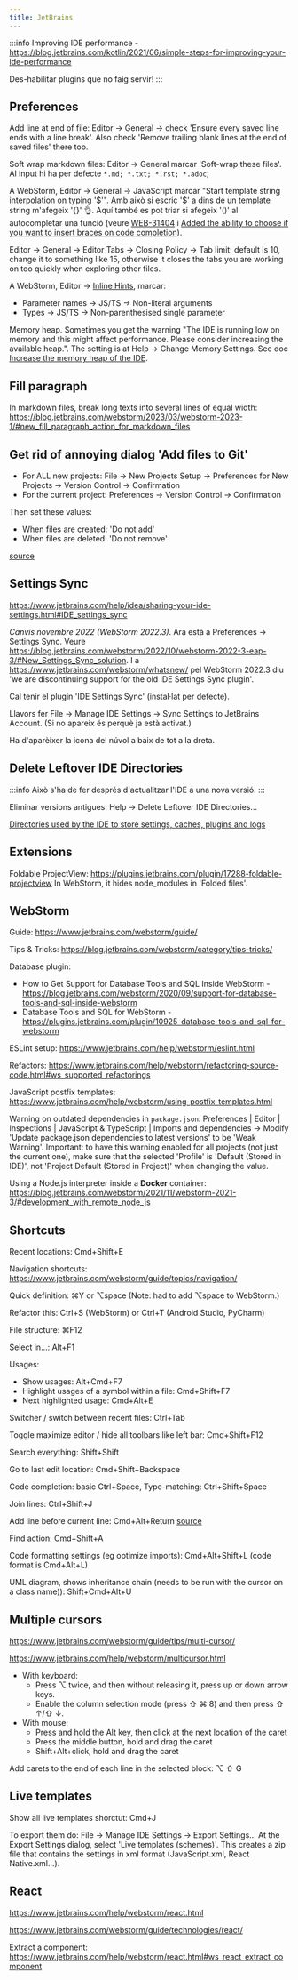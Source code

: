 ```yaml
---
title: JetBrains
---
```


:::info
Improving IDE performance - https://blog.jetbrains.com/kotlin/2021/06/simple-steps-for-improving-your-ide-performance

Des-habilitar plugins que no faig servir!
:::

## Preferences

Add line at end of file: Editor -> General -> check 'Ensure every saved line ends with a line break'. Also check 'Remove trailing blank lines at the end of saved files' there too.

Soft wrap markdown files: Editor -> General marcar 'Soft-wrap these files'. Al input hi ha per defecte `*.md; *.txt; *.rst; *.adoc`;

A WebStorm, Editor -> General -> JavaScript marcar "Start template string interpolation on typing '$'". Amb això si escric '$' a dins de un template string m'afegeix '{}' 👌. Aquí també es pot triar si afegeix '()' al autocompletar una funció (veure [WEB-31404](https://youtrack.jetbrains.com/issue/WEB-31404) i [Added the ability to choose if you want to insert braces on code completion](https://blog.jetbrains.com/webstorm/2021/08/webstorm-2021-2-1/)).

Editor -> General -> Editor Tabs -> Closing Policy -> Tab limit: default is 10, change it to something like 15, otherwise it closes the tabs you are working on too quickly when exploring other files.

A WebStorm, Editor -> [Inline Hints](https://www.jetbrains.com/help/webstorm/inlay-hints.html), marcar:

- Parameter names -> JS/TS -> Non-literal arguments
- Types -> JS/TS -> Non-parenthesised single parameter

Memory heap. Sometimes you get the warning "The IDE is running low on memory and this might affect performance. Please consider increasing the available heap.".
The setting is at Help -> Change Memory Settings. See doc [Increase the memory heap of the IDE](https://www.jetbrains.com/help/idea/increasing-memory-heap.html).

## Fill paragraph

In markdown files, break long texts into several lines of equal width:
https://blog.jetbrains.com/webstorm/2023/03/webstorm-2023-1/#new_fill_paragraph_action_for_markdown_files

## Get rid of annoying dialog 'Add files to Git'

- For ALL new projects: File -> New Projects Setup -> Preferences for New Projects -> Version Control -> Confirmation
- For the current project: Preferences -> Version Control -> Confirmation

Then set these values:

- When files are created: 'Do not add'
- When files are deleted: 'Do not remove'

[source](https://stackoverflow.com/questions/44135615/turn-off-intellij-auto-adding-to-vcs-git)

## Settings Sync

https://www.jetbrains.com/help/idea/sharing-your-ide-settings.html#IDE_settings_sync

_Canvis novembre 2022 (WebStorm 2022.3)_. Ara està a Preferences -> Settings Sync. Veure https://blog.jetbrains.com/webstorm/2022/10/webstorm-2022-3-eap-3/#New_Settings_Sync_solution. I a https://www.jetbrains.com/webstorm/whatsnew/ pel WebStorm 2022.3 diu 'we are discontinuing support for the old IDE Settings Sync plugin'.

Cal tenir el plugin 'IDE Settings Sync' (instal·lat per defecte).

Llavors fer File -> Manage IDE Settings -> Sync Settings to JetBrains Account. (Si no apareix és perquè ja està activat.)

Ha d'aparèixer la icona del núvol a baix de tot a la dreta.

## Delete Leftover IDE Directories

:::info
Això s'ha de fer després d'actualitzar l'IDE a una nova versió.
:::

Eliminar versions antigues: Help -> Delete Leftover IDE Directories…

[Directories used by the IDE to store settings, caches, plugins and logs](https://intellij-support.jetbrains.com/hc/en-us/articles/206544519-Directories-used-by-the-IDE-to-store-settings-caches-plugins-and-logs)

## Extensions

Foldable ProjectView: https://plugins.jetbrains.com/plugin/17288-foldable-projectview
In WebStorm, it hides node_modules in 'Folded files'.

## WebStorm

Guide: https://www.jetbrains.com/webstorm/guide/

Tips & Tricks: https://blog.jetbrains.com/webstorm/category/tips-tricks/

Database plugin:

- How to Get Support for Database Tools and SQL Inside WebStorm - https://blog.jetbrains.com/webstorm/2020/09/support-for-database-tools-and-sql-inside-webstorm
- Database Tools and SQL for WebStorm - https://plugins.jetbrains.com/plugin/10925-database-tools-and-sql-for-webstorm

ESLint setup: https://www.jetbrains.com/help/webstorm/eslint.html

Refactors: https://www.jetbrains.com/help/webstorm/refactoring-source-code.html#ws_supported_refactorings

JavaScript postfix templates: https://www.jetbrains.com/help/webstorm/using-postfix-templates.html

Warning on outdated dependencies in `package.json`: Preferences | Editor | Inspections | JavaScript & TypeScript | Imports and dependencies -> Modify 'Update package.json dependencies to latest versions' to be 'Weak Warning'. Important: to have this warning enabled for all projects (not just the current one), make sure that the selected 'Profile' is 'Default (Stored in IDE)', not 'Project Default (Stored in Project)' when changing the value.

Using a Node.js interpreter inside a **Docker** container: https://blog.jetbrains.com/webstorm/2021/11/webstorm-2021-3/#development_with_remote_node_js

## Shortcuts

Recent locations: Cmd+Shift+E

Navigation shortcuts: https://www.jetbrains.com/webstorm/guide/topics/navigation/

Quick definition: ⌘Y or ⌥space (Note: had to add ⌥space to WebStorm.)

Refactor this: Ctrl+S (WebStorm) or Ctrl+T (Android Studio, PyCharm)

File structure: ⌘F12

Select in...: Alt+F1

Usages:

- Show usages: Alt+Cmd+F7
- Highlight usages of a symbol within a file: Cmd+Shift+F7
- Next highlighted usage: Cmd+Alt+E

Switcher / switch between recent files: Ctrl+Tab

Toggle maximize editor / hide all toolbars like left bar: Cmd+Shift+F12

Search everything: Shift+Shift

Go to last edit location: Cmd+Shift+Backspace

Code completion: basic Ctrl+Space, Type-matching: Ctrl+Shift+Space

Join lines: Ctrl+Shift+J

Add line before current line: Cmd+Alt+Return [source](https://stackoverflow.com/questions/2909547/intellij-new-line-on-current-line-shortcut)

Find action: Cmd+Shift+A

Code formatting settings (eg optimize imports): Cmd+Alt+Shift+L (code format is Cmd+Alt+L)

UML diagram, shows inheritance chain (needs to be run with the cursor on a class name)): Shift+Cmd+Alt+U

## Multiple cursors

https://www.jetbrains.com/webstorm/guide/tips/multi-cursor/

https://www.jetbrains.com/help/webstorm/multicursor.html

- With keyboard:
  - Press ⌥ twice, and then without releasing it, press up or down arrow keys.
  - Enable the column selection mode (press ⇧ ⌘ 8) and then press ⇧ ↑/⇧ ↓.
- With mouse:
  - Press and hold the Alt key, then click at the next location of the caret
  - Press the middle button, hold and drag the caret
  - Shift+Alt+click, hold and drag the caret

Add carets to the end of each line in the selected block: ⌥ ⇧ G

## Live templates

Show all live templates shorctut: Cmd+J

To export them do: File -> Manage IDE Settings -> Export Settings... At the Export Settings dialog, select 'Live templates (schemes)'. This creates a zip file that contains the settings in xml format (JavaScript.xml, React Native.xml...).

## React

https://www.jetbrains.com/help/webstorm/react.html

https://www.jetbrains.com/webstorm/guide/technologies/react/

Extract a component: https://www.jetbrains.com/help/webstorm/react.html#ws_react_extract_component
